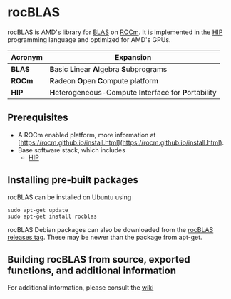 # rocBLAS
rocBLAS is AMD's library for [BLAS](http://www.netlib.org/blas/) on [ROCm](https://rocm.github.io/install.html). 
It is implemented in the [HIP](https://github.com/ROCm-Developer-Tools/HIP) 
programming language and optimized for AMD's GPUs.

|Acronym      | Expansion                                                   |
|-------------|-------------------------------------------------------------|
|**BLAS**     | **B**asic **L**inear **A**lgebra **S**ubprograms            |
|**ROCm**     | **R**adeon **O**pen **C**ompute platfor**m**                |
|**HIP**      | **H**eterogeneous-Compute **I**nterface for **P**ortability |

## Prerequisites
* A ROCm enabled platform, more information at [https://rocm.github.io/install.html](https://rocm.github.io/install.html).
* Base software stack, which includes
  * [HIP](https://github.com/ROCm-Developer-Tools/HIP)

## Installing pre-built packages
rocBLAS can be installed on Ubuntu using 
```
sudo apt-get update
sudo apt-get install rocblas
```

rocBLAS Debian packages can also be downloaded from the 
[rocBLAS releases tag](https://github.com/ROCmSoftwarePlatform/rocBLAS/releases). 
These may be newer than the package from apt-get. 


## Building rocBLAS from source, exported functions, and additional information

For additional information, please consult the 
[wiki](https://github.com/ROCmSoftwarePlatform/rocBLAS/wiki)
